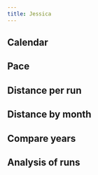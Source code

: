 ```yaml
---
title: Jessica
---
```


## Calendar
<div id="single-calendar"></div>

## Pace
<div id="single-time-pace"></div>

## Distance per run
<div id="single-time-distance"></div>

## Distance by month
<div id="single-distance-by-month"></div>
<div id="single-distance-by-year-month"></div>

## Compare years
<div id="single-cumulative-year"></div>

## Analysis of runs
<div id="single-crossfilter"></div>

<script src="https://cdn.jsdelivr.net/npm/vega@5.12.1"></script>
<script src="https://cdn.jsdelivr.net/npm/vega-lite@4.13.1"></script>
<script src="https://cdn.jsdelivr.net/npm/vega-embed@6.8.0"></script>
<script src="plots.js"></script>

<script type="text/javascript">
  load_plot("single-calendar", "Jessica");
  load_plot("single-time-pace", "Jessica");
  load_plot("single-time-distance", "Jessica");
  load_plot("single-distance-by-month", "Jessica");
  load_plot("single-distance-by-year-month", "Jessica");
  load_plot("single-cumulative-year", "Jessica");
  load_plot("single-crossfilter", "Jessica");
</script>
